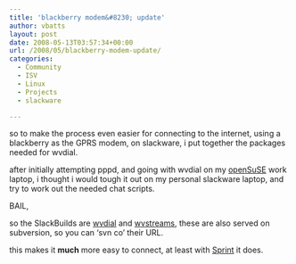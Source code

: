 ```yaml
---
title: 'blackberry modem&#8230; update'
author: vbatts
layout: post
date: 2008-05-13T03:57:34+00:00
url: /2008/05/blackberry-modem-update/
categories:
  - Community
  - ISV
  - Linux
  - Projects
  - slackware

---
```

so to make the process even easier for connecting to the internet, using a blackberry as the GPRS modem, on slackware, i put together the packages needed for wvdial.
  
after initially attempting pppd, and going with wvdial on my <font color="#ffffff"><a href="http://www.opensuse.org">openSuSE</a></font> work laptop, i thought i would tough it out on my personal slackware laptop, and try to work out the needed chat scripts.
  
BAIL,
  
so the SlackBuilds are [wvdial][1] and [wvstreams][2], these are also served on subversion, so you can &#8216;svn co&#8217; their URL.
  
this makes it **much** more easy to connect, at least with [Sprint][3] it does.

 [1]: http://batts.mine.nu/pub/src/SlackBuilds/wvdial/
 [2]: http://batts.mine.nu/pub/src/SlackBuilds/wvstreams/
 [3]: http://www.sprint.com/